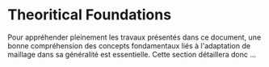 # Theoritical Foundations

Pour appréhender pleinement les travaux présentés dans ce document, une bonne compréhension des concepts fondamentaux liés à l'adaptation de maillage dans sa généralité est essentielle. Cette section détaillera donc ... 